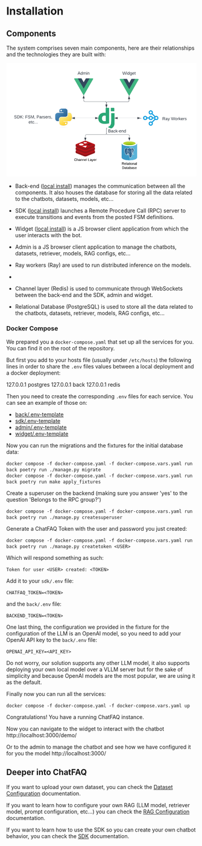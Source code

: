 # Installation

## Components

The system comprises seven main components, here are their relationships and the technologies they are built with:


![ChatFAQ Components](./_static/images/chatfaq_components.png)


- Back-end (<a href="/en/latest/modules/installations/index.html#back-installation">local install</a>) manages the communication between all the components. It also houses the database for storing all the data related to the chatbots, datasets, models, etc...


- SDK (<a href="/en/latest/modules/installations/index.html#sdk-installation">local install</a>) launches a Remote Procedure Call (RPC) server to execute transitions and events from the posted FSM definitions.


- Widget (<a href="/en/latest/modules/installations/index.html#widget-installation">local install</a>) is a JS browser client application from which the user interacts with the bot.


- Admin is a JS browser client application to manage the chatbots, datasets, retriever, models, RAG configs, etc...


- Ray workers (Ray) are used to run distributed inference on the models.

-
- Channel layer (Redis) is used to communicate through WebSockets between the back-end and the SDK, admin and widget.


- Relational Database (PostgreSQL) is used to store all the data related to the chatbots, datasets, retriever, models, RAG configs, etc...


### Docker Compose

We prepared you a `docker-compose.yaml` that set up all the services for you. You can find it on the root of the repository.


But first you add to your hosts file (usually under `/etc/hosts`) the following lines in order to share the `.env` files values between a local deployment and a docker deployment:

127.0.0.1  postgres
127.0.0.1  back
127.0.0.1  redis

Then you need to create the corresponding `.env` files for each service. You can see an example of those on:

- [back/.env-template](https://github.com/ChatFAQ/ChatFAQ/blob/develop/back/.env-template)
- [sdk/.env-template](https://github.com/ChatFAQ/ChatFAQ/blob/develop/sdk/.env-template)
- [admin/.env-template](https://github.com/ChatFAQ/ChatFAQ/blob/develop/admin/.env-template)
- [widget/.env-template](https://github.com/ChatFAQ/ChatFAQ/blob/develop/widget/.env-template)


Now you can run the migrations and the fixtures for the initial database data:

    docker compose -f docker-compose.yaml -f docker-compose.vars.yaml run back poetry run ./manage.py migrate
    docker compose -f docker-compose.yaml -f docker-compose.vars.yaml run back poetry run make apply_fixtures

Create a superuser on the backend (making sure you answer 'yes' to the question 'Belongs to the RPC group?')

    docker compose -f docker-compose.yaml -f docker-compose.vars.yaml run back poetry run ./manage.py createsuperuser

Generate a ChatFAQ Token with the user and password you just created:

    docker compose -f docker-compose.yaml -f docker-compose.vars.yaml run back poetry run ./manage.py createtoken <USER>

Which will respond something as such:

    Token for user <USER> created: <TOKEN>

Add it to your `sdk/.env` file:

    CHATFAQ_TOKEN=<TOKEN>

and the `back/.env` file:

    BACKEND_TOKEN=<TOKEN>

One last thing, the configuration we provided in the fixture for the configuration of the LLM is an OpenAI model, so you need to add your OpenAI API key to the `back/.env` file:

    OPENAI_API_KEY=<API_KEY>

Do not worry, our solution supports any other LLM model, it also supports deploying your own local model over a VLLM server but for the sake of simplicity and because OpenAI models are the most popular, we are using it as the default.

Finally now you can run all the services:

    docker compose -f docker-compose.yaml -f docker-compose.vars.yaml up

Congratulations! You have a running ChatFAQ instance.

Now you can navigate to the widget to interact with the chatbot http://localhost:3000/demo/

Or to the admin to manage the chatbot and see how we have configured it for you the model http://localhost:3000/

## Deeper into ChatFAQ

If you want to upload your own dataset, you can check the [Dataset Configuration](./modules/dataset/index.md) documentation.

If you want to learn how to configure your own RAG (LLM model, retriever model, prompt configuration, etc...) you can check the [RAG Configuration](./modules/rag/index.md) documentation.

If you want to learn how to use the SDK so you can create your own chatbot behavior, you can check the [SDK](./modules/sdk/index.md) documentation.
